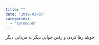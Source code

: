 ```yaml
---
title: ""
date: "2019-03-05"
categories: 
  - "tytomood"
---
```


خوشا رها کردن و رفتن خوابی دیگر به مردابی دیگر
